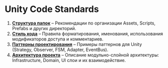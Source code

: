 # Unity Code Standards

1. [**Структура папок**](https://github.com/BlizzyIxyz/Code-Standards/blob/Unity-project-code-standarts/Project%20file%20structure.md) – Рекомендации по организации Assets, Scripts, Prefabs и других директорий.  
2. [**Стиль кода**](https://github.com/BlizzyIxyz/Code-Standards/blob/b958ad0cb7dc78bff3b6bc3fe2044a6623fe1956/Code%20style%20guide.md) – Правила форматирования, именования, использования модификаторов доступа и комментариев.  
3. [**Паттерны проектирования**](https://github.com/BlizzyIxyz/Code-Standards/blob/Unity-project-code-standarts/Design%20Patterns.md) – Примеры паттернов для Unity (Strategy, Observer, FSM, Adapter, EventBus).
4. [**Архитектура проекта**](https://github.com/BlizzyIxyz/Code-Standards/blob/0715cd02c6c686dfbf7ad522365681b3a1e63037/Unity%20Modular-Layered%20Architecture.md) – Описание модульно-слойной архитектуры: Infrastructure, Domain, UI слои и их взаимодействие.
